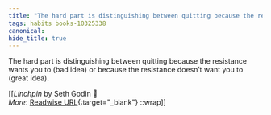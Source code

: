 ```yaml
---
title: "The hard part is distinguishing between quitting because the resistance ..."
tags: habits books-10325338
canonical: 
hide_title: true
---
```


The hard part is distinguishing between quitting because the resistance wants you to (bad idea) or because the resistance doesn’t want you to (great idea).


[[<cite>_Linchpin_</cite> by Seth Godin 📕<br>
_More_: [Readwise URL](https://readwise.io/open/210672367){:target="_blank"}
::wrap]]